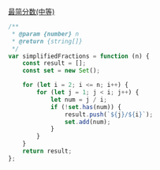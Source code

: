 [最简分数(中等)](https://leetcode-cn.com/problems/simplified-fractions/)

```js
/**
 * @param {number} n
 * @return {string[]}
 */
var simplifiedFractions = function (n) {
	const result = [];
	const set = new Set();

	for (let i = 2; i <= n; i++) {
		for (let j = 1; j < i; j++) {
			let num = j / i;
			if (!set.has(num)) {
				result.push(`${j}/${i}`);
				set.add(num);
			}
		}
	}
	return result;
};
```